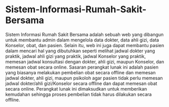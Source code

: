 # Sistem-Informasi-Rumah-Sakit-Bersama

Sistem Informasi Rumah Sakit Bersama adalah sebuah web yang dibangun untuk membantu admin dalam mengelola data dokter, data ahli gizi, data Konselor, obat, dan pasien. Selain itu, web ini juga dapat membantu pasien dalam mencari hal yang dibutuhkan seperti melihat jadwal dokter yang praktik, jadwal ahli gizi yang praktik, jadwal Konselor yang praktik, memesan jadwal konsultasi dengan dokter, ahli gizi, maupun Konselor, dan memesan obat secara online. Sasaran perangkat lunak ini adalah pasien yang biasanya melakukan pembelian obat secara offline dan memesan jadwal dokter, ahli gizi, maupun psikoloh agar pasien tidak perlu memesan jadwal dokter/ahli gizi/Konselor secara offline dan dapat memesan obat secara online. Perangkat lunak ini dimaksudkan untuk memberikan kemudahan sehingga proses pembelian tidak harus dilakukan secara offline.
